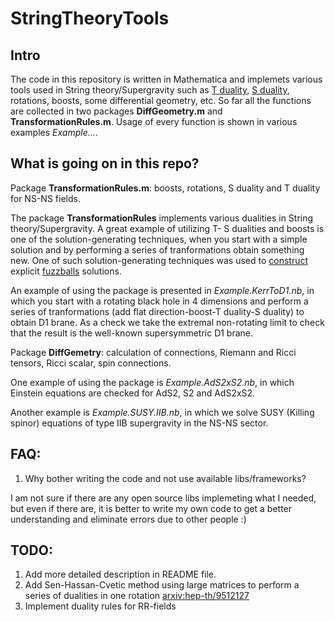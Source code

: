 # StringTheoryTools

## Intro

The code in this repository is written in Mathematica and implemets various tools used in String theory/Supergravity such as [T duality](https://en.wikipedia.org/wiki/T-duality), [S duality](https://en.wikipedia.org/wiki/S-duality), rotations, boosts, some differential geometry, etc. So far all the functions are collected in two packages **DiffGeometry.m** and **TransformationRules.m**. Usage of every function is shown in various examples *Example...*.


## What is going on in this repo?

Package **TransformationRules.m**: boosts, rotations, S duality and T duality for NS-NS fields.

The package **TransformationRules** implements various dualities in String theory/Supergravity. A great example of utilizing T- S dualities and boosts is one of the solution-generating techniques, when you start with a simple solution and by performing a series of tranformations obtain something new. One of such solution-generating techniques was used to [construct](http://arxiv.org/abs/hep-th/0105136) explicit [fuzzballs](https://en.wikipedia.org/wiki/Fuzzball_(string_theory)) solutions.

An example of using the package is presented in *Example.KerrToD1.nb*, in which you start with a rotating black hole in 4 dimensions and perform a series of tranformations (add flat direction-boost-T duality-S duality) to obtain D1 brane. As a check we take the extremal non-rotating limit to check that the result is the well-known supersymmetric D1 brane.

Package **DiffGemetry**: calculation of connections, Riemann and Ricci tensors, Ricci scalar, spin connections.

One example of using the package is *Example.AdS2xS2.nb*, in which Einstein equations are checked for AdS2, S2 and AdS2xS2.

Another example is *Example.SUSY.IIB.nb*, in which we solve SUSY (Killing spinor) equations of type IIB supergravity in the NS-NS sector.

## FAQ:

1. Why bother writing the code and not use available libs/frameworks?

I am not sure if there are any open source libs implemeting what I needed, but even if there are, it is better to write my own code to get a better understanding and eliminate errors due to other people :)


## TODO: 

1. Add more detailed description in README file.
2. Add Sen-Hassan-Cvetic method using large matrices to perform a series of dualities in one rotation [arxiv:hep-th/9512127](http://arxiv.org/abs/hep-th/9512127)
2. Implement duality rules for RR-fields

